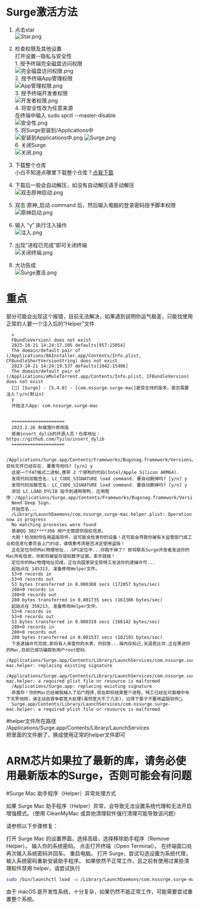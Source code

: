 # Surge激活方法

1. 点击star<br>
      ![Star.png](/png/Star.png)  
   
2. 检查权限及其他设置<br>
      打开设置--隐私与安全性<br>
         1. 授予终端完全磁盘访问权限<br>
            ![完全磁盘访问权限.png](/png/完全磁盘访问权限.png)  
         2. 授予终端App管理权限<br>
            ![App管理权限.png](/png/App管理权限.png)  
         3. 授予终端开发者权限<br>
            ![开发者权限.png](/png/开发者权限.png)  
         4. 将安全性改为任意来源<br>
            在终端中输入 sudo spctl --master-disable<br>
            ![安全性.png](/png/安全性.png)  
         5. 将Surge安装到/Applications中<br>
            ![安装到Applications中.png](/png/安装到Applications中.png)
            ![Surge.png](/png/Surge.png)  
         6. 关闭Surge<br>
            ![关闭.png](/png/关闭.png)
   
4. 下载整个仓库<br>
      小白不知道点哪里下载整个仓库？[点我下载](https://github.com/QiuChenlyOpenSource/InjectLib/archive/refs/heads/main.zip)<br>
   
5. 下载后一般会自动解压，如没有自动解压请手动解压<br>
      ![双击原神启动.png](/png/双击原神启动.png) 
   
6. 双击 原神_启动.command 后，然后输入电脑的登录密码授予脚本权限<br>
      ![原神启动.png](/png/原神启动.png)  
   
7. 输入 “y” 执行注入操作<br>
      ![注入.png](/png/注入.png)  

8. 出现“进程已完成”即可关闭终端<br>
      ![关闭终端.png](/png/关闭终端.png) 

9. 大功告成<br>
      ![Surge激活.png](/png/Surge激活.png)

# 重点
部分可能会出现这个报错，目前无法解决，如果遇到说明你运气极差，只能找使用正常的人要一个注入后的“Helper”文件
        
      >
      FBundleVersion) does not exist
      2023-10-21 14:24:17.105 defaults[957:15054] 
      The domain/default pair of (/Applications/BAInstaller.app/Contents/Info.plist, CFBundleShortVersionString) does not exist
      2023-10-21 14:24:19.537 defaults[1042:15406] 
      The domain/default pair of (/Applications/eMuleTorrent.app/Contents/Info.plist, CFBundleVersion) does not exist
      [🤔] [Surge] - [5.4.0] - [com.nssurge.surge-mac]是受支持的版本，是否需要注入？y/n(默认n)
      y      
      开始注入App: com.nssurge.surge-mac


      ====================
      2023.2.26 秋城落叶修改版
      感谢insert_dylib的开源人员！仓库地址：https://github.com/Tyilo/insert_dylib
      ====================

      /Applications/Surge.app/Contents/Frameworks/Bugsnag.framework/Versions/A/Bugsnag 目标文件已经存在. 要重写他吗? [y/n] y
      这是一个FAT格式二进制,携带 2 个架构的代码(Intel/Apple Silicon ARM64).
      发现代码加载签名: LC_CODE_SIGNATURE load command. 要自动删掉吗? [y/n] y
      发现代码加载签名: LC_CODE_SIGNATURE load command. 要自动删掉吗? [y/n] y
      添加 LC_LOAD_DYLIB 指令到通用架构, 应用程序：/Applications/Surge.app/Contents/Frameworks/Bugsnag.framework/Versions/A/Bugsnag。
      Need Deep Sign.
      开始签名...
      /Library/LaunchDaemons/com.nssurge.surge-mac.helper.plist: Operation now in progress
      No matching processes were found
      感谢QQ 302****398 用户无偿提供授权信息。
      大胆！检测到你在用盗版软件，这可能会危害你的设备！还可能会导致你被有关监管部门或工业和信息化委员会上门约谈，请慎重考虑是否决定使用盗版！
      正在定位你的Mac物理地址...GPS定位中...你跑不掉了! 即将联系Surge开发者发送你的Mac所有信息，你即将被留存侵权数字证据，束手就擒！
      定位你的Mac物理地址完成，正在向国家安全局特工发送你的逮捕许可...
      起始点在 145313, 准备修改Helper文件。
      53+0 records in
      53+0 records out
      53 bytes transferred in 0.000308 secs (172057 bytes/sec)
      280+0 records in
      280+0 records out
      280 bytes transferred in 0.001735 secs (161386 bytes/sec)
      起始点在 358213, 准备修改Helper文件。
      53+0 records in
      53+0 records out
      53 bytes transferred in 0.000319 secs (166142 bytes/sec)
      280+0 records in
      280+0 records out
      280 bytes transferred in 0.001537 secs (182191 bytes/sec)
      下发逮捕许可完成,即将有人来查你的水表，你别急...海内存知己,天涯若比邻.正在黑进你的Mac,目前已成功骗取到用户root密码.
      /Applications/Surge.app/Contents/Library/LaunchServices/com.nssurge.surge-mac.helper: replacing existing signature
      /Applications/Surge.app/Contents/Library/LaunchServices/com.nssurge.surge-mac.helper: a required plist file or resource is malformed
      /Applications/Surge.app: replacing existing signature
      恭喜你！你的Mac已经被我植入了后门程序,现在即将结束整个进程，特工已经在对面楼中布下天罗地网，请主动自首争取宽大处理(虽然宽大不了几天)，记得下辈子不要用盗版软件🙏。
      Surge.app/Contents/Library/LaunchServices/com.nssurge.surge-mac.helper: a required plist file or resource is malformed
      
       
#helper文件所在路径  /Applications/Surge.app/Contents/Library/LaunchServices<br> 
      把里面的文件删了，换成使用正常的helper文件即可<br>
 # ARM芯片如果拉了最新的库，请务必使用最新版本的Surge，否则可能会有问题

#Surge Mac 助手程序（Helper）异常处理方式

如果 Surge Mac 助手程序（Helper）异常，会导致无法设置系统代理和无法开启增强模式。（使用 CleanMyMac 或其他清理软件强行清理可能导致该问题）

请参照以下步骤修复：

打开 Surge Mac 的设置界面，选择高级，选择移除助手程序（Remove Helper）。
输入你的系统密码。
点击打开终端（Open Terminal）。
在终端窗口处再次输入系统密码并回车。
重启电脑。
打开 Surge，尝试勾选设置为系统代理，输入系统密码重新安装助手程序。
如果依然不正常工作，且之前有使用过某些清理软件禁用 helper，请尝试执行

```bash
sudo /bin/launchctl load -w /Library/LaunchDaemons/com.nssurge.surge-mac.helper.plist
```
由于 macOS 是开发性系统，十分复杂，如果仍然不能正常工作，可能需要尝试重置整个系统。
